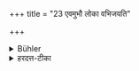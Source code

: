 +++
title = "23 एवमुभौ लोका वभिजयति"

+++

<details><summary>Bühler</summary>

23. (Acting) thus he conquers both worlds.
</details>

<details><summary>हरदत्त-टीका</summary>

## सूत्रम्
एवमुभौ लोकावभिजयति ॥ २३ ॥  
### टिप्पनी
एवं महत्या पुष्टया युक्त उक्तप्रकारमनुतिष्ठन्नुभौ लोकावभिजयति भोगेनेमं लोकं, तीर्थे प्रतिपादनेन चाऽमुं लोकमिति ॥ २३ ॥  


इत्यापस्तम्बधर्मसूत्रे द्वितीयप्रश्ने विंशी कण्डिका ॥ २० ॥   

इति चापस्तम्बधर्मसूत्रवृत्तौ हरदत्तमिश्रविरचितायामुज्ज्वलायां द्वितीयप्रश्नेऽष्टमः पटलः ॥ ८॥
</details>
